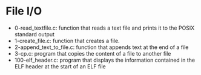 # File I/O
* 0-read_textfile.c: function that reads a text file and prints it to the POSIX standard output
* 1-create_file.c: function that creates a file.
* 2-append_text_to_file.c: function that appends text at the end of a file
* 3-cp.c: program that copies the content of a file to another file
* 100-elf_header.c: program that displays the information contained in the ELF header at the start of an ELF file
